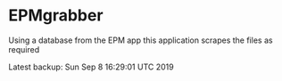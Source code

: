# EPMgrabber
Using a database from the EPM app this application scrapes the files as required


Latest backup: Sun Sep 8 16:29:01 UTC 2019
